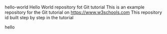 hello-world
Hello World repository fot Git tutorial
This is an example repository for the Git tutorial on https://www.w3schools.com
This repository id built step by step in the tutorial

hello